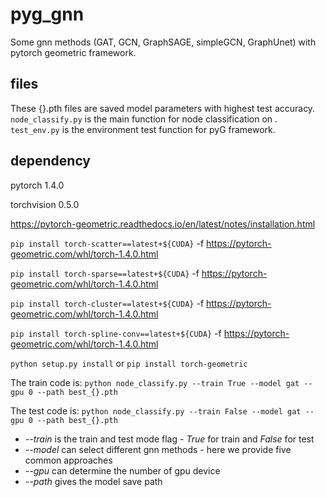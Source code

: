 # pyg_gnn
 Some gnn methods (GAT, GCN, GraphSAGE, simpleGCN, GraphUnet) with pytorch geometric framework.
## files
 These {}.pth files are saved model parameters with highest test accuracy.
 `node_classify.py` is the main function for node classification on <cora>.
 `test_env.py` is the environment test function for pyG framework.
## dependency
 pytorch 1.4.0
 
 torchvision 0.5.0
 
 https://pytorch-geometric.readthedocs.io/en/latest/notes/installation.html
 
 ```pip install torch-scatter==latest+${CUDA}``` -f https://pytorch-geometric.com/whl/torch-1.4.0.html
 
 ```pip install torch-sparse==latest+${CUDA}``` -f https://pytorch-geometric.com/whl/torch-1.4.0.html
 
 ```pip install torch-cluster==latest+${CUDA}``` -f https://pytorch-geometric.com/whl/torch-1.4.0.html
 
 ```pip install torch-spline-conv==latest+${CUDA}``` -f https://pytorch-geometric.com/whl/torch-1.4.0.html
 
 ```python setup.py install``` or ```pip install torch-geometric```

 The train code is: ```python node_classify.py --train True --model gat --gpu 0 --path best_{}.pth``` 
 
 The test code is: ```python node_classify.py --train False --model gat --gpu 0 --path best_{}.pth``` 
 
 * _--train_ is the train and test mode flag - _True_ for train and _False_ for test
 * _--model_ can select different gnn methods - here we provide five common approaches
 * _--gpu_ can determine the number of gpu device
 * _--path_ gives the model save path
 
 
       
 
